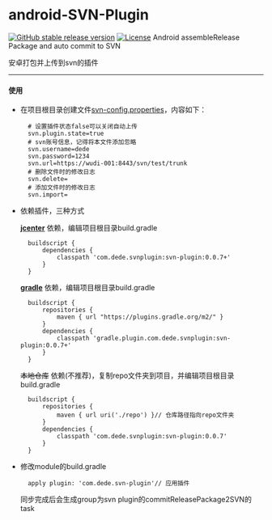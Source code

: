 # android-SVN-Plugin
[![GitHub stable release version](https://img.shields.io/github/release/hushenghao/android-SVN-Plugin.svg?label=Release&maxAge=600)](https://github.com/hushenghao/android-SVN-Plugin/releases/latest) [![License](https://img.shields.io/github/license//hushenghao/android-SVN-Plugin.svg?label=License&maxAge=2592000)](https://github.com//hushenghao/android-SVN-Plugin/blob/master/LICENSE)
Android assembleRelease Package and auto commit to SVN

安卓打包并上传到svn的插件

---

#### 使用

* 在项目根目录创建文件[svn-config.properties](https://github.com/hushenghao/android-SVN-Plugin/blob/master/svn-config.properties)，内容如下：

        # 设置插件状态false可以关闭自动上传
        svn.plugin.state=true
        # svn账号信息，记得将本文件添加忽略
        svn.username=dede
        svn.password=1234
        svn.url=https://wudi-001:8443/svn/test/trunk
        # 删除文件时的修改日志
        svn.delete=
        # 添加文件时的修改日志
        svn.import=

* 依赖插件，三种方式

    [**jcenter**](https://bintray.com/dede/AndroidLib/com.dede.svnplugin) 依赖，编辑项目根目录build.gradle

        buildscript {
            dependencies {
                classpath 'com.dede.svnplugin:svn-plugin:0.0.7+'
            }
        }

    [**gradle**](https://plugins.gradle.org/plugin/com.dede.svn-plugin) 依赖，编辑项目根目录build.gradle

        buildscript {
            repositories {
                maven { url "https://plugins.gradle.org/m2/" }
            }
            dependencies {
                classpath 'gradle.plugin.com.dede.svnplugin:svn-plugin:0.0.7+'
            }
        }

    ~~本地仓库~~ 依赖(不推荐)，复制repo文件夹到项目，并编辑项目根目录build.gradle

        buildscript {
            repositories {
                maven { url uri('./repo') }// 仓库路径指向repo文件夹
            }
            dependencies {
                classpath 'com.dede.svnplugin:svn-plugin:0.0.7'
            }
        }

+ 修改module的build.gradle

        apply plugin: 'com.dede.svn-plugin'// 应用插件

    同步完成后会生成group为svn plugin的commitReleasePackage2SVN的task


